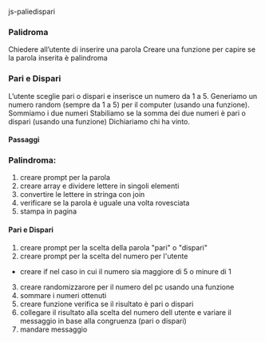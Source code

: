 js-paliedispari

### Palidroma
Chiedere all’utente di inserire una parola
Creare una funzione per capire se la parola inserita è palindroma

### Pari e Dispari
L’utente sceglie pari o dispari e inserisce un numero da 1 a 5.
Generiamo un numero random (sempre da 1 a 5) per il computer (usando una funzione).
Sommiamo i due numeri
Stabiliamo se la somma dei due numeri è pari o dispari (usando una funzione)
Dichiariamo chi ha vinto.


#### Passaggi

### Palindroma: 

1. creare prompt per la parola
2. creare array e dividere lettere in singoli elementi
3. convertire le lettere in stringa con join
4. verificare se la parola è uguale una volta rovesciata
5. stampa in pagina


#### Pari e Dispari

1. creare prompt per la scelta della parola "pari" o "dispari"
2. creare prompt per la scelta del numero per l'utente
- creare if nel caso in cui il numero sia maggiore  di 5 o minure di 1
3. creare randomizzarore per il numero del pc usando una funzione
4. sommare i numeri ottenuti
5. creare funzione verifica se il risultato è pari o dispari 
6. collegare il risultato alla scelta del numero dell utente e variare il messaggio in base alla congruenza (pari o dispari)
8. mandare messaggio
